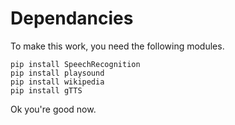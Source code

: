 # Dependancies

To make this work, you need the following modules.

```
pip install SpeechRecognition
pip install playsound
pip install wikipedia
pip install gTTS
```
Ok you're good now.